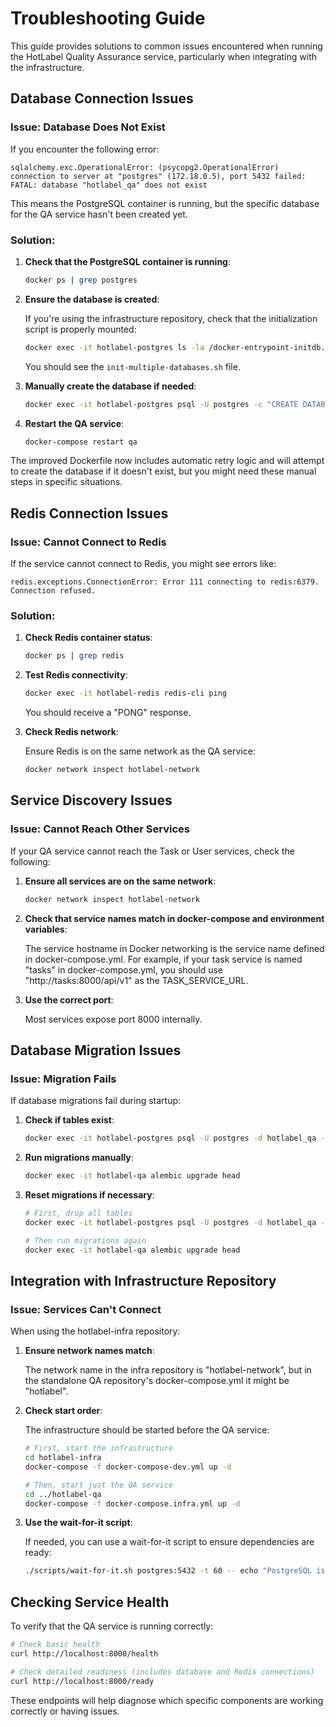 # Troubleshooting Guide

This guide provides solutions to common issues encountered when running the HotLabel Quality Assurance service, particularly when integrating with the infrastructure.

## Database Connection Issues

### Issue: Database Does Not Exist

If you encounter the following error:

```
sqlalchemy.exc.OperationalError: (psycopg2.OperationalError) connection to server at "postgres" (172.18.0.5), port 5432 failed: FATAL: database "hotlabel_qa" does not exist
```

This means the PostgreSQL container is running, but the specific database for the QA service hasn't been created yet.

### Solution:

1. **Check that the PostgreSQL container is running**:

   ```bash
   docker ps | grep postgres
   ```

2. **Ensure the database is created**:

   If you're using the infrastructure repository, check that the initialization script is properly mounted:

   ```bash
   docker exec -it hotlabel-postgres ls -la /docker-entrypoint-initdb.d/
   ```

   You should see the `init-multiple-databases.sh` file.

3. **Manually create the database if needed**:

   ```bash
   docker exec -it hotlabel-postgres psql -U postgres -c "CREATE DATABASE hotlabel_qa;"
   ```

4. **Restart the QA service**:

   ```bash
   docker-compose restart qa
   ```

The improved Dockerfile now includes automatic retry logic and will attempt to create the database if it doesn't exist, but you might need these manual steps in specific situations.

## Redis Connection Issues

### Issue: Cannot Connect to Redis

If the service cannot connect to Redis, you might see errors like:

```
redis.exceptions.ConnectionError: Error 111 connecting to redis:6379. Connection refused.
```

### Solution:

1. **Check Redis container status**:

   ```bash
   docker ps | grep redis
   ```

2. **Test Redis connectivity**:

   ```bash
   docker exec -it hotlabel-redis redis-cli ping
   ```
   
   You should receive a "PONG" response.

3. **Check Redis network**:

   Ensure Redis is on the same network as the QA service:

   ```bash
   docker network inspect hotlabel-network
   ```

## Service Discovery Issues

### Issue: Cannot Reach Other Services

If your QA service cannot reach the Task or User services, check the following:

1. **Ensure all services are on the same network**:

   ```bash
   docker network inspect hotlabel-network
   ```

2. **Check that service names match in docker-compose and environment variables**:

   The service hostname in Docker networking is the service name defined in docker-compose.yml. For example, if your task service is named "tasks" in docker-compose.yml, you should use "http://tasks:8000/api/v1" as the TASK_SERVICE_URL.

3. **Use the correct port**:

   Most services expose port 8000 internally.

## Database Migration Issues

### Issue: Migration Fails

If database migrations fail during startup:

1. **Check if tables exist**:

   ```bash
   docker exec -it hotlabel-postgres psql -U postgres -d hotlabel_qa -c "\dt"
   ```

2. **Run migrations manually**:

   ```bash
   docker exec -it hotlabel-qa alembic upgrade head
   ```

3. **Reset migrations if necessary**:

   ```bash
   # First, drop all tables
   docker exec -it hotlabel-postgres psql -U postgres -d hotlabel_qa -c "DROP SCHEMA public CASCADE; CREATE SCHEMA public;"
   
   # Then run migrations again
   docker exec -it hotlabel-qa alembic upgrade head
   ```

## Integration with Infrastructure Repository

### Issue: Services Can't Connect

When using the hotlabel-infra repository:

1. **Ensure network names match**:
   
   The network name in the infra repository is "hotlabel-network", but in the standalone QA repository's docker-compose.yml it might be "hotlabel".

2. **Check start order**:

   The infrastructure should be started before the QA service:

   ```bash
   # First, start the infrastructure
   cd hotlabel-infra
   docker-compose -f docker-compose-dev.yml up -d
   
   # Then, start just the QA service
   cd ../hotlabel-qa
   docker-compose -f docker-compose.infra.yml up -d
   ```

3. **Use the wait-for-it script**:

   If needed, you can use a wait-for-it script to ensure dependencies are ready:

   ```bash
   ./scripts/wait-for-it.sh postgres:5432 -t 60 -- echo "PostgreSQL is up"
   ```

## Checking Service Health

To verify that the QA service is running correctly:

```bash
# Check basic health
curl http://localhost:8000/health

# Check detailed readiness (includes database and Redis connections)
curl http://localhost:8000/ready
```

These endpoints will help diagnose which specific components are working correctly or having issues.